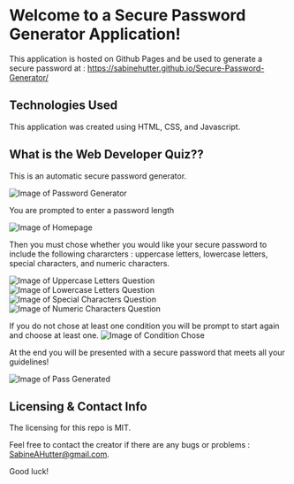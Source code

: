 # Welcome to a Secure Password Generator Application!

This application is hosted on Github Pages and be used to generate a secure password at : https://sabinehutter.github.io/Secure-Password-Generator/

## Technologies Used 

This application was created using HTML, CSS, and Javascript. 

## What is the Web Developer Quiz??

This is an automatic secure password generator. 

![Image of Password Generator](https://sabinehutter.github.io/Web-Dev-Quiz/Readme_Assets/Web-Dev-Quiz-Homepage.png)

You are prompted to enter a password length

![Image of Homepage](https://sabinehutter.github.io/Web-Dev-Quiz/Readme_Assets/Web-Dev-Quiz-Homepage.png)

Then you must chose whether you would like your secure password to include the following chararcters : uppercase letters, lowercase letters, special characters, and numeric characters. 

![Image of Uppercase Letters Question](https://sabinehutter.github.io/Web-Dev-Quiz/Readme_Assets/Web-Dev_Quiz-Questions.png)
![Image of Lowercase Letters Question](https://sabinehutter.github.io/Web-Dev-Quiz/Readme_Assets/Web-Dev_Quiz-Questions.png)
![Image of Special Characters Question](https://sabinehutter.github.io/Web-Dev-Quiz/Readme_Assets/Web-Dev_Quiz-Questions.png)
![Image of Numeric Characters Question](https://sabinehutter.github.io/Web-Dev-Quiz/Readme_Assets/Web-Dev_Quiz-Questions.png)

If you do not chose at least one condition you will be prompt to start again and choose at least one. 
![Image of Condition Chose](https://sabinehutter.github.io/Web-Dev-Quiz/Readme_Assets/Web-Dev_Quiz-Questions.png)

At the end you will be presented with a secure password that meets all your guidelines!

![Image of Pass Generated](https://sabinehutter.github.io/Web-Dev-Quiz/Readme_Assets/Web-Dev-Quiz-Scoreboard.png)


## Licensing & Contact Info
The licensing for this repo is MIT. 

Feel free to contact the creator if there are any bugs or problems : SabineAHutter@gmail.com. 

Good luck!
